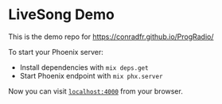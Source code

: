 # LiveSong Demo

This is the demo repo for https://conradfr.github.io/ProgRadio/

To start your Phoenix server:

  * Install dependencies with `mix deps.get`
  * Start Phoenix endpoint with `mix phx.server`

Now you can visit [`localhost:4000`](http://localhost:4000) from your browser.
